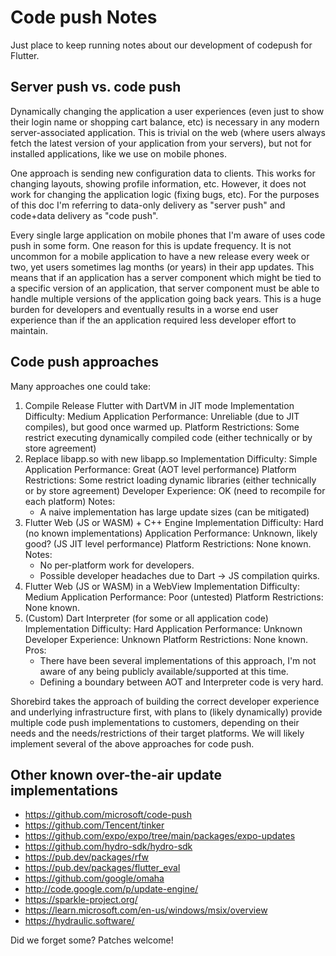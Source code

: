 # Code push Notes

Just place to keep running notes about our development of codepush for Flutter.

## Server push vs. code push

Dynamically changing the application a user experiences (even just to show
their login name or shopping cart balance, etc) is necessary in any modern
server-associated application.  This is trivial on the web (where users always
fetch the latest version of your application from your servers), but not for
installed applications, like we use on mobile phones.

One approach is sending new configuration data to clients.  This works for
changing layouts, showing profile information, etc.  However, it does not work
for changing the application logic (fixing bugs, etc).  For the purposes of this
doc I'm referring to data-only delivery as "server push" and code+data delivery
as "code push".

Every single large application on mobile phones that I'm aware of uses code push
in some form.  One reason for this is update frequency.  It is not uncommon for
a mobile application to have a new release every week or two, yet users
sometimes lag months (or years) in their app updates.  This means that if an
application has a server component which might be tied to a specific version of
an application, that server component must be able to handle multiple versions
of the application going back years.  This is a huge burden for developers and
eventually results in a worse end user experience than if the an application
required less developer effort to maintain.

## Code push approaches

Many approaches one could take:
1. Compile Release Flutter with DartVM in JIT mode
   Implementation Difficulty: Medium
   Application Performance: Unreliable (due to JIT compiles), but good once warmed up.
   Platform Restrictions: Some restrict executing dynamically compiled code (either technically or by store agreement)
1. Replace libapp.so with new libapp.so
   Implementation Difficulty: Simple
   Application Performance: Great (AOT level performance)
   Platform Restrictions: Some restrict loading dynamic libraries (either technically or by store agreement)
   Developer Experience: OK (need to recompile for each platform)
   Notes:
    * A naive implementation has large update sizes (can be mitigated)
1. Flutter Web (JS or WASM) + C++ Engine
   Implementation Difficulty: Hard (no known implementations)
   Application Performance: Unknown, likely good? (JS JIT level performance)
   Platform Restrictions: None known.
   Notes:
    * No per-platform work for developers.
    * Possible developer headaches due to Dart -> JS compilation quirks.
1. Flutter Web (JS or WASM) in a WebView
    Implementation Difficulty: Medium
    Application Performance: Poor (untested)
    Platform Restrictions: None known.
1. (Custom) Dart Interpreter (for some or all application code)
    Implementation Difficulty: Hard
    Application Performance: Unknown
    Developer Experience: Unknown
    Platform Restrictions: None known.
    Pros:
     * There have been several implementations of this approach, I'm not aware
       of any being publicly available/supported at this time.
     * Defining a boundary between AOT and Interpreter code is very hard.

Shorebird takes the approach of building the correct developer experience and
underlying infrastructure first, with plans to (likely dynamically) provide
multiple code push implementations to customers, depending on their needs and
the needs/restrictions of their target platforms.  We will likely implement
several of the above approaches for code push.

## Other known over-the-air update implementations

* https://github.com/microsoft/code-push
* https://github.com/Tencent/tinker
* https://github.com/expo/expo/tree/main/packages/expo-updates
* https://github.com/hydro-sdk/hydro-sdk
* https://pub.dev/packages/rfw
* https://pub.dev/packages/flutter_eval
* https://github.com/google/omaha
* http://code.google.com/p/update-engine/
* https://sparkle-project.org/
* https://learn.microsoft.com/en-us/windows/msix/overview
* https://hydraulic.software/

Did we forget some?  Patches welcome!
